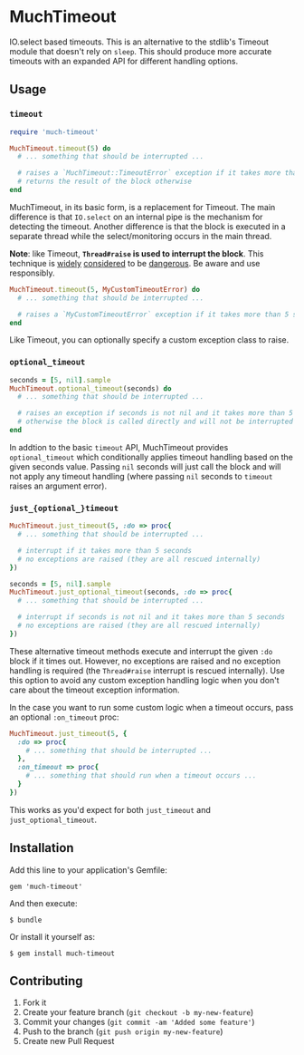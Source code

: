 # MuchTimeout

IO.select based timeouts.  This is an alternative to the stdlib's Timeout module that doesn't rely on `sleep`.  This should produce more accurate timeouts with an expanded API for different handling options.

## Usage

### `timeout`

```ruby
require 'much-timeout'

MuchTimeout.timeout(5) do
  # ... something that should be interrupted ...

  # raises a `MuchTimeout::TimeoutError` exception if it takes more than 5 seconds
  # returns the result of the block otherwise
end
```

MuchTimeout, in its basic form, is a replacement for Timeout.  The main difference is that `IO.select` on an internal pipe is the mechanism for detecting the timeout.  Another difference is that the block is executed in a separate thread while the select/monitoring occurs in the main thread.

**Note**: like Timeout, **`Thread#raise` is used to interrupt the block**.  This technique is [widely](http://blog.headius.com/2008/02/ruby-threadraise-threadkill-timeoutrb.html) [considered](http://www.mikeperham.com/2015/05/08/timeout-rubys-most-dangerous-api/) to be [dangerous](http://jvns.ca/blog/2015/11/27/why-rubys-timeout-is-dangerous-and-thread-dot-raise-is-terrifying/).  Be aware and use responsibly.

```ruby
MuchTimeout.timeout(5, MyCustomTimeoutError) do
  # ... something that should be interrupted ...

  # raises a `MyCustomTimeoutError` exception if it takes more than 5 seconds
end
```

Like Timeout, you can optionally specify a custom exception class to raise.

### `optional_timeout`

```ruby
seconds = [5, nil].sample
MuchTimeout.optional_timeout(seconds) do
  # ... something that should be interrupted ...

  # raises an exception if seconds is not nil and it takes more than 5 seconds
  # otherwise the block is called directly and will not be interrupted
end
```

In addtion to the basic `timeout` API, MuchTimeout provides `optional_timeout` which conditionally applies timeout handling based on the given seconds value.  Passing `nil` seconds will just call the block and will not apply any timeout handling (where passing `nil` seconds to `timeout` raises an argument error).

### `just_{optional_}timeout`

```ruby
MuchTimeout.just_timeout(5, :do => proc{
  # ... something that should be interrupted ...

  # interrupt if it takes more than 5 seconds
  # no exceptions are raised (they are all rescued internally)
})

seconds = [5, nil].sample
MuchTimeout.just_optional_timeout(seconds, :do => proc{
  # ... something that should be interrupted ...

  # interrupt if seconds is not nil and it takes more than 5 seconds
  # no exceptions are raised (they are all rescued internally)
})
```

These alternative timeout methods execute and interrupt the given `:do` block if it times out.  However, no exceptions are raised and no exception handling is required (the `Thread#raise` interrupt is rescued internally).  Use this option to avoid any custom exception handling logic when you don't care about the timeout exception information.

In the case you want to run some custom logic when a timeout occurs, pass an optional `:on_timeout` proc:

```ruby
MuchTimeout.just_timeout(5, {
  :do => proc{
    # ... something that should be interrupted ...
  },
  :on_timeout => proc{
    # ... something that should run when a timeout occurs ...
  }
})
```

This works as you'd expect for both `just_timeout` and `just_optional_timeout`.

## Installation

Add this line to your application's Gemfile:

    gem 'much-timeout'

And then execute:

    $ bundle

Or install it yourself as:

    $ gem install much-timeout

## Contributing

1. Fork it
2. Create your feature branch (`git checkout -b my-new-feature`)
3. Commit your changes (`git commit -am 'Added some feature'`)
4. Push to the branch (`git push origin my-new-feature`)
5. Create new Pull Request
